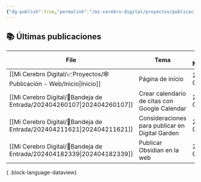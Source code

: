```yaml
---
{"dg-publish":true,"permalink":"/mi-cerebro-digital/proyectos/publicacion-web/inicio/","tags":["gardenEntry"]}
---
```



## 📚 Últimas publicaciones

| File                                                                      | Tema                                            | Ultima Modificación |
| ------------------------------------------------------------------------- | ----------------------------------------------- | ------------------- |
| [[Mi Cerebro Digital/📈Proyectos/🕸️Publicación - Web/Inicio\|Inicio]] | Página de inicio                                | 26/04/2024 01:55:42 |
| [[Mi Cerebro Digital/📩Bandeja de Entrada/202404260107\|202404260107]] | Crear calendario de citas con Google Calendar   | 26/04/2024 01:50:02 |
| [[Mi Cerebro Digital/📩Bandeja de Entrada/202404211621\|202404211621]] | Consideraciones para publicar en Digital Garden | 26/04/2024 01:07:25 |
| [[Mi Cerebro Digital/📩Bandeja de Entrada/202404182339\|202404182339]] | Publicar Obsidian en la web                     | 22/04/2024 01:06:12 |

{ .block-language-dataview}
